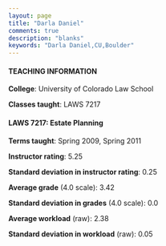 ```yaml
---
layout: page
title: "Darla Daniel" 
comments: true
description: "blanks"
keywords: "Darla Daniel,CU,Boulder"
---
```

<head>
<script src="https://ajax.googleapis.com/ajax/libs/jquery/2.1.3/jquery.min.js"></script>
<script src="https://dl.dropboxusercontent.com/s/pc42nxpaw1ea4o9/highcharts.js?dl=0"></script>
<!-- <script src="../assets/js/highcharts.js"></script> -->
<style type="text/css">@font-face {
	font-family: "Bebas Neue";
	src: url(https://www.filehosting.org/file/details/544349/BebasNeue Regular.otf) format("opentype");
	}
	h1.Bebas { 
		font-family: "Bebas Neue", Verdana, Tahoma;
	}
</style>
</head>
	   
#### TEACHING INFORMATION

**College**: University of Colorado Law School

**Classes taught**: LAWS 7217

#### LAWS 7217: Estate Planning

**Terms taught**: Spring 2009, Spring 2011

**Instructor rating**: 5.25

**Standard deviation in instructor rating**: 0.25

**Average grade** (4.0 scale): 3.42

**Standard deviation in grades** (4.0 scale): 0.0

**Average workload** (raw): 2.38

**Standard deviation in workload** (raw): 0.05

